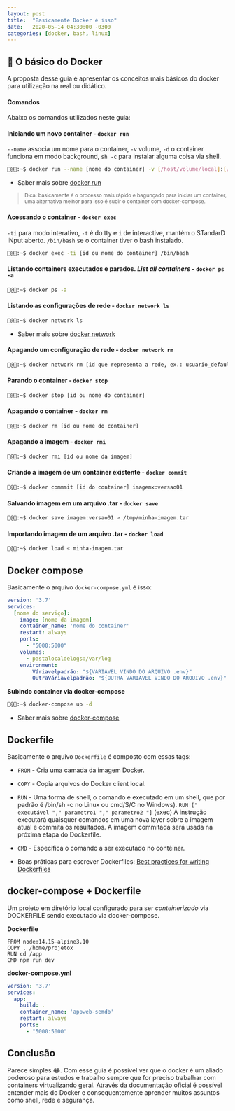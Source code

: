 ```yaml
---
layout: post
title:  "Basicamente Docker é isso"
date:   2020-05-14 04:30:00 -0300
categories: [docker, bash, linux]
---
```


## 🐋 O básico do Docker
A proposta desse guia é apresentar os conceitos mais básicos do docker para utilização na real ou didático.

#### **Comandos**
Abaixo os comandos utilizados neste guia:

#### Iniciando um novo container - `docker run`
`--name` associa um nome para o container, `-v` volume, `-d` o container funciona em modo background, `sh -c` para instalar alguma coisa via shell. 
```bash
🐋@🐧:~$ docker run --name [nome do container] -v [/host/volume/local]:[/container/armazenaraqui] --network [rede_exemplo] -p [host_ip]:[host_port]:[container_port] -d [nome da imagem, ex.: node:14.15-alpine3.10] sh -c "yarn install && yarn run dev"
```
- Saber mais sobre [docker run](https://docs.docker.com/engine/reference/commandline/run/)

> <sub>Dica: basicamente é o processo mais rápido e bagunçado para iniciar um container, uma alternativa melhor para isso é subir o container com docker-compose.</sub>

#### Acessando o container - `docker exec`
`-ti` para modo interativo, `-t` é do tty e `i` de interactive, mantém o STandarD INput aberto. `/bin/bash` se o container tiver o bash instalado.
```bash
🐋@🐧:~$ docker exec -ti [id ou nome do container] /bin/bash
```

#### Listando containers executados e parados. *List all containers* - `docker ps -a`
```bash
🐋@🐧:~$ docker ps -a
```

#### Listando as configurações de rede - `docker network ls`
```bash
🐋@🐧:~$ docker network ls
```
- Saber mais sobre [docker network](https://docs.docker.com/network/)

#### Apagando um configuração de rede - `docker network rm`
```bash
🐋@🐧:~$ docker network rm [id que representa a rede, ex.: usuario_default]
```

#### Parando o container - `docker stop`
```bash
🐋@🐧:~$ docker stop [id ou nome do container]
```

#### Apagando o container - `docker rm`
```bash
🐋@🐧:~$ docker rm [id ou nome do container]
```

#### Apagando a imagem - `docker rmi`
```bash
🐋@🐧:~$ docker rmi [id ou nome da imagem]
```

#### Criando a imagem de um container existente - `docker commit`
```bash
🐋@🐧:~$ docker commmit [id do container] imagemx:versao01
```

#### Salvando imagem em um arquivo .tar - `docker save`
```bash
🐋@🐧:~$ docker save imagem:versao01 > /tmp/minha-imagem.tar
```

#### Importando imagem de um arquivo .tar - `docker load`
```bash
🐋@🐧:~$ docker load < minha-imagem.tar
```

## Docker compose
Basicamente o arquivo `docker-compose.yml` é isso:
```yml
version: '3.7'
services:
  [nome do serviço]:
    image: [nome da imagem]
    container_name: 'nome do container'
    restart: always
    ports:
      - "5000:5000"
    volumes:
      - pastalocaldelogs:/var/log
    environment:
        Váriavelpadrão: "${VARIAVEL VINDO DO ARQUIVO .env}"
        OutraVáriavelpadrão: "${OUTRA VARIAVEL VINDO DO ARQUIVO .env}"
```

**Subindo container via docker-compose**
```bash
🐋@🐧:~$ docker-compose up -d
```
- Saber mais sobre [docker-compose](https://docs.docker.com/get-started/08_using_compose/)

## Dockerfile
Basicamente o arquivo `Dockerfile` é composto com essas tags:

- ```FROM``` - Cria uma camada da imagem Docker.
- ```COPY``` - Copia arquivos do Docker client local.
- ```RUN``` - Uma forma de shell, o comando é executado em um shell, que por padrão é /bin/sh -c no Linux ou cmd/S/C no Windows). ```RUN [" executável "," parametro1 "," parametro2 "]``` (exec) A instrução executará quaisquer comandos em uma nova layer sobre a imagem atual e commita os resultados. A imagem commitada será usada na próxima etapa do Dockerfile.
- ```CMD``` - Especifica o comando a ser executado no contêiner.


- Boas práticas para escrever Dockerfiles: [Best practices for writing Dockerfiles](https://docs.docker.com/develop/develop-images/dockerfile_best-practices/)

## docker-compose + Dockerfile
Um projeto em diretório local configurado para ser *conteinerizado* via DOCKERFILE sendo executado via docker-compose.

**Dockerfile**
```
FROM node:14.15-alpine3.10
COPY . /home/projetox
RUN cd /app
CMD npm run dev
```

**docker-compose.yml**
```yml
version: '3.7'
services:
  app:
    build: .
    container_name: 'appweb-semdb'
    restart: always
    ports:
      - "5000:5000"
```

## Conclusão
Parece simples 😂. Com esse guia é possível ver que o docker é um aliado poderoso para estudos e trabalho sempre que for preciso trabalhar com containers virtualizando geral.
Através da documentação oficial é possível entender mais do Docker e consequentemente aprender muitos assuntos como shell, rede e segurança.
